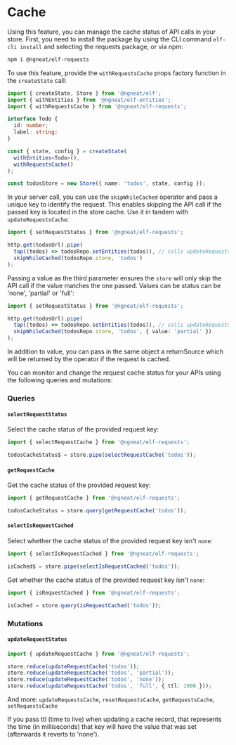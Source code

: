 # Cache

Using this feature, you can manage the cache status of API calls in your store. First, you need to install the package 
by using the CLI command `elf-cli install` and selecting the requests package, or via npm:

```bash
npm i @ngneat/elf-requests
```

To use this feature, provide the `withRequestsCache` props factory function in the `createState` call:

```ts
import { createState, Store } from '@ngneat/elf';
import { withEntities } from '@ngneat/elf-entities';
import { withRequestsCache } from '@ngneat/elf-requests';

interface Todo {
  id: number;
  label: string;
}

const { state, config } = createState(
  withEntities<Todo>(),
  withRequestsCache()
);

const todosStore = new Store({ name: 'todos', state, config });
```

In your server call, you can use the `skipWhileCached` operator and pass a unique key to identify the request. 
This enables skipping the API call if the passed key is located in the store cache. 
Use it in tandem with `updateRequestsCache`:

```ts
import { setRequestStatus } from '@ngneat/elf-requests';

http.get(todosUrl).pipe(
  tap((todos) => todosRepo.setEntities(todos)), // calls updateRequestsCache with the 'todos' key
  skipWhileCached(todosRepo.store, 'todos')
);
```

Passing a value as the third parameter ensures the `store` will only skip the API call if the value matches the 
one passed. Values can be status can be 'none', 'partial' or 'full':

```ts
import { setRequestStatus } from '@ngneat/elf-requests';

http.get(todosUrl).pipe(
  tap((todos) => todosRepo.setEntities(todos)), // calls updateRequestsCache with the 'todos' key
  skipWhileCached(todosRepo.store, 'todos', { value: 'partial' })
);
```

In addition to value, you can pass in the same object a returnSource which will be returned by the operator if the 
request is cached. 

You can monitor and change the request cache status for your APIs using the following queries and mutations:

### Queries

#### `selectRequestStatus`

Select the cache status of the provided request key:

```ts
import { selectRequestCache } from '@ngneat/elf-requests';

todosCacheStatus$ = store.pipe(selectRequestCache('todos'));
```

#### `getRequestCache`

Get the cache status of the provided request key:

```ts
import { getRequestCache } from '@ngneat/elf-requests';

todosCacheStatus = store.query(getRequestCache('todos'));
```

#### `selectIsRequestCached`

Select whether the cache status of the provided request key isn't `none`:

```ts
import { selectIsRequestCached } from '@ngneat/elf-requests';

isCached$ = store.pipe(selectIsRequestCached('todos'));
```

Get whether the cache status of the provided request key isn't `none`:

```ts
import { isRequestCached } from '@ngneat/elf-requests';

isCached = store.query(isRequestCached('todos'));
```

### Mutations

#### `updateRequestStatus`

```ts
import { updateRequestCache } from '@ngneat/elf-requests';

store.reduce(updateRequestCache('todos'));
store.reduce(updateRequestCache('todos', 'partial'));
store.reduce(updateRequestCache('todos', 'none'));
store.reduce(updateRequestCache('todos', 'full', { ttl: 1000 }));
```

And more:
`updateRequestsCache`, `resetRequestsCache`, `getRequestsCache`, `setRequestsCache`

If you pass ttl (time to live) when updating a cache record, that represents the time (in milliseconds) that key will 
have the value that was set (afterwards it reverts to 'none').